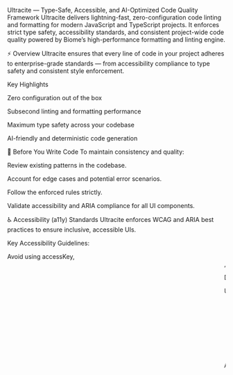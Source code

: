 Ultracite — Type-Safe, Accessible, and AI-Optimized Code Quality Framework
Ultracite delivers lightning-fast, zero-configuration code linting and formatting for modern JavaScript and TypeScript projects. It enforces strict type safety, accessibility standards, and consistent project-wide code quality powered by Biome’s high-performance formatting and linting engine.

⚡ Overview
Ultracite ensures that every line of code in your project adheres to enterprise-grade standards — from accessibility compliance to type safety and consistent style enforcement.

Key Highlights

Zero configuration out of the box

Subsecond linting and formatting performance

Maximum type safety across your codebase

AI-friendly and deterministic code generation

🧭 Before You Write Code
To maintain consistency and quality:

Review existing patterns in the codebase.

Account for edge cases and potential error scenarios.

Follow the enforced rules strictly.

Validate accessibility and ARIA compliance for all UI components.

♿ Accessibility (a11y) Standards
Ultracite enforces WCAG and ARIA best practices to ensure inclusive, accessible UIs.

Key Accessibility Guidelines:

Avoid using accessKey, <marquee>, or <blink>.

Don’t hide focusable elements with aria-hidden="true".

Use ARIA roles, props, and states only where supported.

Always include lang on <html>, title on <iframe> and <svg>.

Ensure all form labels, anchors, and alt attributes are screen-reader friendly.

Always include caption tracks for media.

Use semantic, keyboard-navigable HTML by default.

🧩 Code Quality and Complexity Rules
Maintain predictable, optimized, and maintainable code by following these quality standards.

Highlights:

Avoid unnecessary constructs: arguments, void, continue, or nested ternaries.

Use for...of instead of Array.forEach().

Prevent unused imports, variables, and unreachable code.

No any, no implicit types, no non-null assertions.

Replace manual Object.assign() calls with object spread.

Keep class and function definitions simple, focused, and well-typed.

Always validate performance and cognitive complexity levels.

⚛ React & JSX Best Practices
Ultracite ensures every React component follows predictable, modern patterns:

Hooks must be declared at the top level and have correct dependencies.

Always provide a unique key in list renders.

Avoid defining components inside other components.

Never use index as React key.

Prefer <>...</> over <Fragment>.

Avoid using both dangerouslySetInnerHTML and children.

Ensure event handlers are declared on the correct element type.

🦺 Correctness and Safety
Code correctness and runtime reliability are strictly validated.

Examples:

No unreachable or dead code.

Always call super() in subclass constructors before this.

Prevent variable shadowing and unsafe reassignment.

No sensitive values (API keys, tokens) hardcoded.

Avoid duplicate or redundant function logic.

Ensure Promise, await, and async functions are correctly used.

No use of global __dirname or __filename.

Prevent cyclic imports and polyfill duplication.

🪶 TypeScript Best Practices
Type safety is at the core of Ultracite’s philosophy.

Guidelines:

No any, non-null assertions, or implicit types.

Use as const where applicable.

Prefer import type and export type.

Avoid namespaces and enums; use literal unions instead.

Don’t merge interfaces or misuse overloads.

Keep typings strict, simple, and self-documenting.

🎨 Style & Consistency Rules
Ultracite enforces clean, readable, and consistent code style across your entire codebase.

Core Conventions:

No var, eval(), debugger, or console calls.

Always use === and !==.

Prefer const over let for single-assigned variables.

Use meaningful names and explicit error handling.

Keep consistent brace styles and indentation.

Avoid unnecessary nesting or control structures.

Prefer template literals, arrow functions, and shorthand operators.

⚙️ Next.js Specific Guidelines
Never use <img> or <head> directly — use Next.js components.

Only import next/document inside pages/_document.jsx.

Don’t use next/head inside _document.js.

This ensures full SSR compatibility and optimal hydration performance.

🧪 Testing Best Practices
Maintain reliable, non-flaky tests:

No export or module.exports in tests.

No focused (.only) or disabled (.skip) tests.

All assertions must be inside it() or test() blocks.

🛠 Common CLI Tasks
Command	Description
npx ultracite init	Initialize Ultracite in your project.
npx ultracite fix	Automatically format and fix code.
npx ultracite check	Analyze code for violations without fixing.
🚨 Example: Error Handling
typescript
// ✅ Preferred pattern
try {
  const result = await fetchData();
  return { success: true, data: result };
} catch (error) {
  console.error('API call failed:', error);
  return { success: false, error: error.message };
}

// ❌ Avoid this
try {
  return await fetchData();
} catch (e) {
  console.log(e);
}
🧱 Philosophy
Ultracite exists to help teams build accessible, reliable, and type-safe software at scale — without sacrificing speed or developer experience.

Built for:
Modern engineering teams, AI-assisted workflows, and developers who value precision and performance.



## Example: Error Handling
```typescript
// ✅ Good: Comprehensive error handling
try {
  const result = await fetchData();
  return { success: true, data: result };
} catch (error) {
  console.error('API call failed:', error);
  return { success: false, error: error.message };
}

// ❌ Bad: Swallowing errors
try {
  return await fetchData();
} catch (e) {
  console.log(e);
}
```
